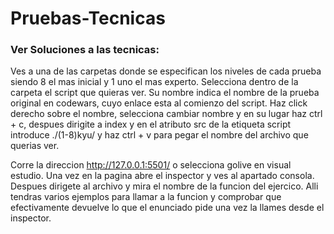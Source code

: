 # Pruebas-Tecnicas

### Ver Soluciones a las tecnicas:

Ves a una de las carpetas donde se especifican los niveles de cada prueba siendo 8 el mas inicial y 1 uno el mas experto. Selecciona dentro de la carpeta el script que quieras ver. Su nombre indica el nombre de la prueba original en codewars, cuyo enlace esta al comienzo del script. Haz click derecho sobre el nombre, selecciona cambiar nombre y en su lugar haz ctrl + c, despues dirigite a index y en el atributo src de la etiqueta script introduce ./(1-8)kyu/ y haz ctrl + v para pegar el nombre del archivo que querias ver.

Corre la direccion http://127.0.0.1:5501/ o selecciona golive en visual estudio. Una vez en la pagina abre el inspector y ves al apartado consola. Despues dirigete al archivo y mira el nombre de la funcion del ejercico. Alli tendras varios ejemplos para llamar a la funcion y comprobar que efectivamente devuelve lo que el enunciado pide una vez la llames desde el inspector.
